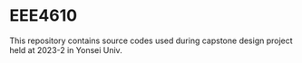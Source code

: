 # EEE4610
This repository contains source codes used during capstone design project held at 2023-2 in Yonsei Univ.
